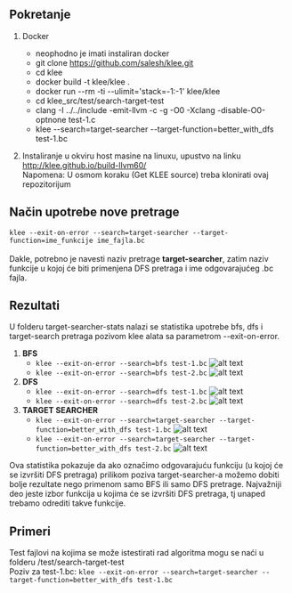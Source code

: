 ## Pokretanje

1) Docker
	- neophodno je imati instaliran docker
	- git clone https://github.com/salesh/klee.git
	- cd klee
	- docker build -t klee/klee .
	- docker run --rm -ti --ulimit='stack=-1:-1' klee/klee
	- cd klee_src/test/search-target-test
	- clang -I ../../include -emit-llvm -c -g -O0 -Xclang -disable-O0-optnone test-1.c
	- klee --search=target-searcher --target-function=better_with_dfs test-1.bc 


2) Instaliranje u okviru host masine na linuxu, upustvo na linku http://klee.github.io/build-llvm60/<br/>
Napomena: U osmom koraku (Get KLEE source) treba klonirati ovaj repozitorijum

## Način upotrebe nove pretrage

```klee --exit-on-error --search=target-searcher --target-function=ime_funkcije ime_fajla.bc```<br/>  
Dakle, potrebno je navesti naziv pretrage **target-searcher**, zatim naziv funkcije u kojoj će biti primenjena DFS pretraga i ime odgovarajućeg .bc fajla. 

## Rezultati

U folderu target-searcher-stats nalazi se statistika upotrebe bfs, dfs i target-search pretraga pozivom klee alata sa parametrom --exit-on-error.
1) **BFS**
	- ```klee --exit-on-error --search=bfs test-1.bc```
	![alt text](./target-searcher-stats/bfs-test-1.png)
	- ```klee --exit-on-error --search=bfs test-2.bc```
	![alt text](/target-searcher-stats/bfs-test-2.png)
2) **DFS**
	- ```klee --exit-on-error --search=dfs test-1.bc```
	![alt text](/target-searcher-stats/dfs-test-1.png)
	- ```klee --exit-on-error --search=dfs test-2.bc```
	![alt text](/target-searcher-stats/dfs-test-2.png)
3) **TARGET SEARCHER**
	- ```klee --exit-on-error --search=target-searcher --target-function=better_with_dfs test-1.bc```
	![alt text](/target-searcher-stats/ts-test-1.png)
	- ```klee --exit-on-error --search=target-searcher --target-function=better_with_dfs test-2.bc```
	![alt text](/target-searcher-stats/ts-test-2.png)
  
Ova statistika pokazuje da ako označimo odgovarajuću funkciju (u kojoj će se izvršiti DFS pretraga) prilikom poziva target-searcher-a možemo dobiti bolje rezultate nego primenom samo BFS ili samo DFS pretrage. Najvažniji deo jeste izbor funkcija u kojima će se izvršiti DFS pretraga, tj unaped trebamo odrediti takve funkcije.

## Primeri

Test fajlovi na kojima se može istestirati rad algoritma mogu se naći u folderu /test/search-target-test<br/>
Poziv za test-1.bc: ```klee --exit-on-error --search=target-searcher --target-function=better_with_dfs test-1.bc``` 

